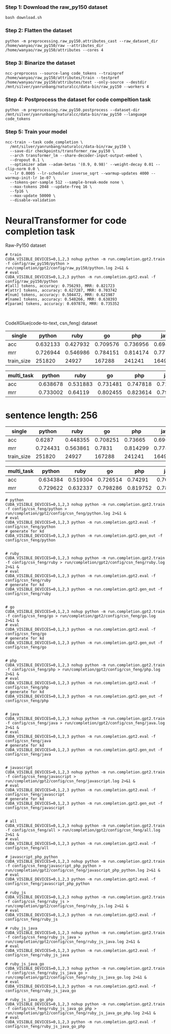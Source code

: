 ### Step 1: Download the raw_py150 dataset
```
bash download.sh
```

### Step 2: Flatten the dataset
```
python -m preprocessing.raw_py150.attributes_cast --raw_dataset_dir /home/wanyao/raw_py150/raw --attributes_dir /home/wanyao/raw_py150/attributes --cores 4
```

### Step 3: Binarize the dataset
```
ncc-preprocess --source-lang code_tokens --trainpref /home/wanyao/raw_py150/attributes/train --testpref /home/wanyao/raw_py150/attributes/test --only-source --destdir /mnt/silver/yanrunbang/naturalcc/data-bin/raw_py150 --workers 4
```

### Step 4: Postprocess the dataset for code compeltion task
```
python -m preprocessing.raw_py150.postprocess --dataset-dir /mnt/silver/yanrunbang/naturalcc/data-bin/raw_py150 --language code_tokens
```


### Step 5: Train your model
```
ncc-train --task code_completion \
  /mnt/silver/yanrunbang/naturalcc/data-bin/raw_py150 \
  --save-dir checkpoints/transformer_raw_py150 \
  --arch transformer_lm --share-decoder-input-output-embed \
  --dropout 0.1 \
  --optimizer adam --adam-betas '(0.9, 0.98)' --weight-decay 0.01 --clip-norm 0.0 \
  --lr 0.0005 --lr-scheduler inverse_sqrt --warmup-updates 4000 --warmup-init-lr 1e-07 \
  --tokens-per-sample 512 --sample-break-mode none \
  --max-tokens 2048 --update-freq 16 \
  --fp16 \
  --max-update 50000 \
  --disable-validation
```





# NeuralTransformer for code completion task

Raw-Py150 dataset

```shell script
# train
CUDA_VISIBLE_DEVICES=0,1,2,3 nohup python -m run.completion.gpt2.train -f config/raw_py150/python > run/completion/gpt2/config/raw_py150/python.log 2>&1 &
# eval
CUDA_VISIBLE_DEVICES=0,1,2,3 python -m run.completion.gpt2.eval -f config/raw_py150/python
#[all] tokens, accuracy: 0.756293, MRR: 0.821723
#[attr] tokens, accuracy: 0.627287, MRR: 0.703742
#[num] tokens, accuracy: 0.504472, MRR: 0.621987
#[name] tokens, accuracy: 0.548266, MRR: 0.638393
#[param] tokens, accuracy: 0.697878, MRR: 0.735352
```

<br>

CodeXGlue(code-to-text, csn_feng) dataset

| single | python   | ruby     | go       | php      | java     | javascript |
|-----|----------|----------|----------|----------|----------|------------|
| acc | 0.632133 | 0.427932 | 0.709576 | 0.736956 | 0.694996 | 0.611418   |
| mrr | 0.726944 | 0.546986 | 0.784151 | 0.814174 | 0.777815 | 0.709278   |
| train_size | 251820 | 24927 | 167288 | 241241 | 164923 | 58025  |

| multi_task | python   | ruby     | go       | php      | java     | javascript |
|-----|----------|----------|----------|----------|----------|------------|
| acc | 0.638678 | 0.531883 | 0.731481 | 0.747818 | 0.71073 | 0.659851   |
| mrr | 0.733002 | 0.64119 | 0.802455 | 0.823614 | 0.792368 | 0.750832   |

# sentence length: 256

| single | python   | ruby     | go       | php      | java     | javascript |
|-----|----------|----------|----------|----------|----------|------------|
| acc | 0.6287 | 0.448355 | 0.708251 | 0.73665 | 0.696034 | 0.617656   |
| mrr | 0.724431 | 0.563861 | 0.7831 | 0.814299 | 0.778502 | 0.71414   |
| train_size | 251820 | 24927 | 167288 | 241241 | 164923 | 58025  |

| multi_task | python   | ruby     | go       | php      | java     | javascript |
|-----|----------|----------|----------|----------|----------|------------|
| acc | 0.634384 | 0.519304 | 0.726514 | 0.74291 | 0.705808 | 0.649352   |
| mrr | 0.729622 | 0.632337 | 0.798286 | 0.819752 | 0.788361 | 0.742858   |

```shell script
# python
CUDA_VISIBLE_DEVICES=0,1,2,3 nohup python -m run.completion.gpt2.train -f config/csn_feng/python > run/completion/gpt2/config/csn_feng/python.log 2>&1 &
# eval
CUDA_VISIBLE_DEVICES=0,1,2,3 python -m run.completion.gpt2.eval -f config/csn_feng/python
# generate for kd
CUDA_VISIBLE_DEVICES=0,1,2,3 python -m run.completion.gpt2.gen_out -f config/csn_feng/python


# ruby
CUDA_VISIBLE_DEVICES=0,1,2,3 nohup python -m run.completion.gpt2.train -f config/csn_feng/ruby > run/completion/gpt2/config/csn_feng/ruby.log 2>&1 &
# eval
CUDA_VISIBLE_DEVICES=0,1,2,3 python -m run.completion.gpt2.eval -f config/csn_feng/ruby
# generate for kd
CUDA_VISIBLE_DEVICES=0,1,2,3 python -m run.completion.gpt2.gen_out -f config/csn_feng/ruby


# go
CUDA_VISIBLE_DEVICES=0,1,2,3 nohup python -m run.completion.gpt2.train -f config/csn_feng/go > run/completion/gpt2/config/csn_feng/go.log 2>&1 &
# eval
CUDA_VISIBLE_DEVICES=0,1,2,3 python -m run.completion.gpt2.eval -f config/csn_feng/go
# generate for kd
CUDA_VISIBLE_DEVICES=0,1,2,3 python -m run.completion.gpt2.gen_out -f config/csn_feng/go


# php
CUDA_VISIBLE_DEVICES=0,1,2,3 nohup python -m run.completion.gpt2.train -f config/csn_feng/php > run/completion/gpt2/config/csn_feng/php.log 2>&1 &
# eval
CUDA_VISIBLE_DEVICES=0,1,2,3 python -m run.completion.gpt2.eval -f config/csn_feng/php
# generate for kd
CUDA_VISIBLE_DEVICES=0,1,2,3 python -m run.completion.gpt2.gen_out -f config/csn_feng/php


# java
CUDA_VISIBLE_DEVICES=0,1,2,3 nohup python -m run.completion.gpt2.train -f config/csn_feng/java > run/completion/gpt2/config/csn_feng/java.log 2>&1 &
# eval
CUDA_VISIBLE_DEVICES=0,1,2,3 python -m run.completion.gpt2.eval -f config/csn_feng/java
# generate for kd
CUDA_VISIBLE_DEVICES=0,1,2,3 python -m run.completion.gpt2.gen_out -f config/csn_feng/java


# javascript
CUDA_VISIBLE_DEVICES=0,1,2,3 nohup python -m run.completion.gpt2.train -f config/csn_feng/javascript > run/completion/gpt2/config/csn_feng/javascript.log 2>&1 &
# eval
CUDA_VISIBLE_DEVICES=0,1,2,3 python -m run.completion.gpt2.eval -f config/csn_feng/javascript
# generate for kd
CUDA_VISIBLE_DEVICES=0,1,2,3 python -m run.completion.gpt2.gen_out -f config/csn_feng/javascript


# all
CUDA_VISIBLE_DEVICES=0,1,2,3 nohup python -m run.completion.gpt2.train -f config/csn_feng/all > run/completion/gpt2/config/csn_feng/all.log 2>&1 &
# eval
CUDA_VISIBLE_DEVICES=0,1,2,3 python -m run.completion.gpt2.eval -f config/csn_feng/all

# javascript_php_python
CUDA_VISIBLE_DEVICES=0,1,2,3 nohup python -m run.completion.gpt2.train -f config/csn_feng/javascript_php_python > run/completion/gpt2/config/csn_feng/javascript_php_python.log 2>&1 &
# eval
CUDA_VISIBLE_DEVICES=0,1,2,3 python -m run.completion.gpt2.eval -f config/csn_feng/javascript_php_python

# ruby_js
CUDA_VISIBLE_DEVICES=0,1,2,3 nohup python -m run.completion.gpt2.train -f config/csn_feng/ruby_js > run/completion/gpt2/config/csn_feng/ruby_js.log 2>&1 &
# eval
CUDA_VISIBLE_DEVICES=0,1,2,3 python -m run.completion.gpt2.eval -f config/csn_feng/ruby_js

# ruby_js_java
CUDA_VISIBLE_DEVICES=0,1,2,3 nohup python -m run.completion.gpt2.train -f config/csn_feng/ruby_js_java > run/completion/gpt2/config/csn_feng/ruby_js_java.log 2>&1 &
# eval
CUDA_VISIBLE_DEVICES=0,1,2,3 python -m run.completion.gpt2.eval -f config/csn_feng/ruby_js_java

# ruby_js_java_go
CUDA_VISIBLE_DEVICES=0,1,2,3 nohup python -m run.completion.gpt2.train -f config/csn_feng/ruby_js_java_go > run/completion/gpt2/config/csn_feng/ruby_js_java_go.log 2>&1 &
# eval
CUDA_VISIBLE_DEVICES=0,1,2,3 python -m run.completion.gpt2.eval -f config/csn_feng/ruby_js_java_go

# ruby_js_java_go_php
CUDA_VISIBLE_DEVICES=0,1,2,3 nohup python -m run.completion.gpt2.train -f config/csn_feng/ruby_js_java_go_php > run/completion/gpt2/config/csn_feng/ruby_js_java_go_php.log 2>&1 &
# eval
CUDA_VISIBLE_DEVICES=0,1,2,3 python -m run.completion.gpt2.eval -f config/csn_feng/ruby_js_java_go_php

```